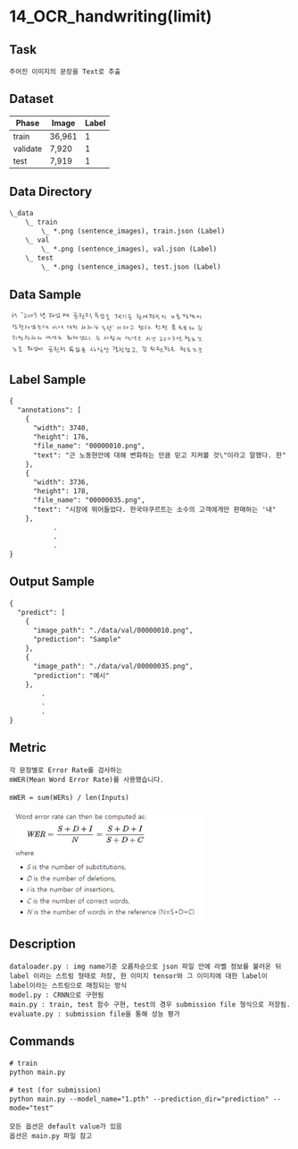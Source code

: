 # 14_OCR_handwriting(limit)

## Task
```
주어진 이미지의 문장을 Text로 추출
```

## Dataset
| Phase | Image | Label|
| - | - | - |
| train | 36,961 | 1 |
| validate | 7,920 | 1 |
| test | 7,919 | 1 |


## Data Directory
```
\_data
    \_ train
        \_ *.png (sentence_images), train.json (Label)
    \_ val
        \_ *.png (sentence_images), val.json (Label)
    \_ test
        \_ *.png (sentence_images), test.json (Label)
```

## Data Sample
<img width=350 src="images_for_desc/sample_1.png"/>　　　<img width=350 src="images_for_desc/sample_2.png"/>
<img width=350 src="images_for_desc/sample_3.png"/>　　　<img width=350 src="images_for_desc/sample_4.png"/>


## Label Sample
```
{
  "annotations": [
    {
      "width": 3740,
      "height": 176,
      "file_name": "00000010.png",
      "text": "근 노동현안에 대해 변화하는 만큼 믿고 지켜볼 것\"이라고 말했다. 한"
    },
    {
      "width": 3736,
      "height": 178,
      "file_name": "00000035.png",
      "text": "시장에 뛰어들었다. 한국야쿠르트는 소수의 고객에게만 판매하는 '내"
    },
           .
           .
           .
}
```


## Output Sample
```
{
  "predict": [
    {
      "image_path": "./data/val/00000010.png",
      "prediction": "Sample"
    },
    {
      "image_path": "./data/val/00000035.png",
      "prediction": "예시"
    },
        .
        .
        .
}
```


## Metric
```
각 문장별로 Error Rate를 검사하는 
mWER(Mean Word Error Rate)를 사용했습니다.

mWER = sum(WERs) / len(Inputs)
```
<img width=350 src="images_for_desc/wer.png"/>


## Description
```
dataloader.py : img name기준 오름차순으로 json 파일 안에 라벨 정보를 불러온 뒤 label 이라는 스트링 형태로 저장, 한 이미지 tensor와 그 이미지에 대한 label이 label이라는 스트링으로 매칭되는 방식
model.py : CRNN으로 구현됨
main.py : train, test 함수 구현, test의 경우 submission file 형식으로 저장됨.
evaluate.py : submission file을 통해 성능 평가
```


## Commands
```
# train
python main.py 

# test (for submission)
python main.py --model_name="1.pth" --prediction_dir="prediction" --mode="test" 

모든 옵션은 default value가 있음
옵션은 main.py 파일 참고
```
